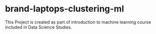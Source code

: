 # brand-laptops-clustering-ml
This Project is created as part of introduction to machine learning course included in Data Science Studies.
